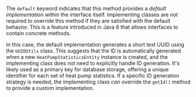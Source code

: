 The `default` keyword indicates that this method provides a *default implementation* within the interface itself. Implementing classes are *not* required to override this method if they are satisfied with the default behavior. This is a feature introduced in Java 8 that allows interfaces to contain concrete methods.

In this case, the default implementation generates a short text UUID using the `UUIDUtils` class. This suggests that the ID is automatically generated when a new `HeatPumpStatisticsEntity` instance is created, and the implementing class does not need to explicitly handle ID generation. It's likely used as a primary key for database storage, offering a unique identifier for each set of heat pump statistics. If a specific ID generation strategy is needed, the implementing class *can* override the `getId()` method to provide a custom implementation.